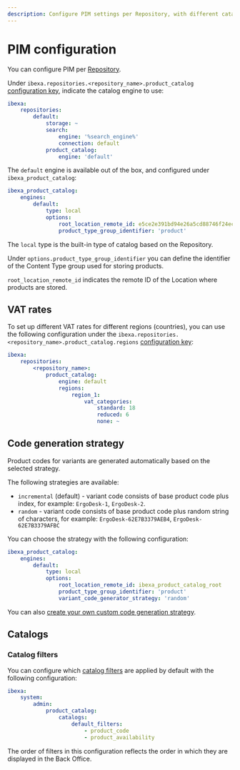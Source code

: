 ```yaml
---
description: Configure PIM settings per Repository, with different catalog engines and VAT configurations.
---
```


# PIM configuration

You can configure PIM per [Repository](repository_configuration.md).

Under `ibexa.repositories.<repository_name>.product_catalog` [configuration key](configuration.md#configuration-files), indicate the catalog engine to use:

``` yaml
ibexa:
    repositories:
        default:
            storage: ~
            search:
                engine: '%search_engine%'
                connection: default
            product_catalog:
                engine: 'default'
```

The `default` engine is available out of the box, and configured under `ibexa_product_catalog`:

``` yaml
ibexa_product_catalog:
    engines:
        default:
            type: local
            options:
                root_location_remote_id: e5ce2e391bd94e26a5cd88746f24ecce
                product_type_group_identifier: 'product'
```

The `local` type is the built-in type of catalog based on the Repository.

Under `options.product_type_group_identifier` you can define the identifier of the Content Type group used for storing products.

`root_location_remote_id` indicates the remote ID of the Location where products are stored.

## VAT rates

To set up different VAT rates for different regions (countries), you can use the following configuration under the `ibexa.repositories.<repository_name>.product_catalog.regions` [configuration key](configuration.md#configuration-files):

``` yaml
ibexa:
    repositories:
        <repository_name>:
            product_catalog:
                engine: default
                regions:
                    region_1:
                        vat_categories:
                            standard: 18
                            reduced: 6
                            none: ~
```

## Code generation strategy

Product codes for variants are generated automatically based on the selected strategy.

The following strategies are available:

- `incremental` (default) - variant code consists of base product code plus index, for example: `ErgoDesk-1`, `ErgoDesk-2`.
- `random` - variant code consists of base product code plus random string of characters, for example: `ErgoDesk-62E7B3379AEB4`, `ErgoDesk-62E7B3379AFBC`

You can choose the strategy with the following configuration:

``` yaml hl_lines="8"
ibexa_product_catalog:
    engines:
        default:
            type: local
            options:
                root_location_remote_id: ibexa_product_catalog_root
                product_type_group_identifier: 'product'
                variant_code_generator_strategy: 'random'
```

You can also [create your own custom code generation strategy](create_product_code_generator.md).

## Catalogs

### Catalog filters

You can configure which [catalog filters](pim.md#catalogs) are applied by default with the following configuration:

``` yaml
ibexa:
    system:
        admin:
            product_catalog:
                catalogs:
                    default_filters:
                        - product_code
                        - product_availability
```

The order of filters in this configuration reflects the order in which they are displayed in the Back Office.
